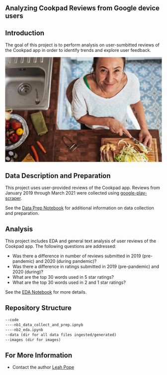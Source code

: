 ## Analyzing Cookpad Reviews from Google device users


## Introduction
The goal of this project is to perform analysis on user-sumbitted reviews of the Cookpad app in order to identify trends and explore user feedback.

![cook](./images/conscious-design-I4e1cY1I0FQ-unsplash.jpg)

## Data Description and Preparation
This project uses user-provided reviews of the Cookpad app. Reviews from January 2019 through March 2021 were collected using [google-play-scraper](https://github.com/JoMingyu/google-play-scraper). 

See the [Data Prep Notebook](./code/nb1_data_collect_and_prep.ipynb) for additional information on data collection and preparation. 


## Analysis
This project includes EDA and general text analysis of user reviews of the Cookpad app. The following questions are addressed:

* Was there a difference in number of reviews submitted in 2019 (pre-pandemic) and 2020 (during pandemic)?
* Was there a difference in ratings submitted in 2019 (pre-pandemic) and 2020 (during)?
* What are the top 30 words used in 5 star ratings?
* What are the top 30 words used in 2 and 1 star ratings?

See the [EDA Notebook](./code/nb2_eda.ipynb) for more details.

## Repository Structure
```
--code
----nb1_data_collect_and_prep.ipnyb 
----nb2_eda.ipynb
--data (dir for all data files ingested/generated)
--images (dir for images)
```

## For More Information
* Contact the author [Leah Pope](https://www.linkedin.com/in/leahspope/)
